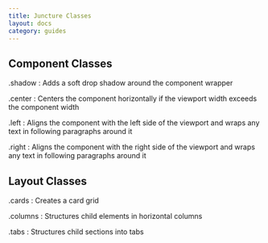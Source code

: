 ```yaml
---
title: Juncture Classes
layout: docs
category: guides
---
```


## Component Classes

.shadow
: Adds a soft drop shadow around the component wrapper

.center
: Centers the component horizontally if the viewport width exceeds the component width

.left
: Aligns the component with the left side of the viewport and wraps any text in following paragraphs around it 

.right
: Aligns the component with the right side of the viewport and wraps any text in following paragraphs around it 

## Layout Classes

.cards
: Creates a card grid 

.columns
: Structures child elements in horizontal columns

.tabs
: Structures child sections into tabs

